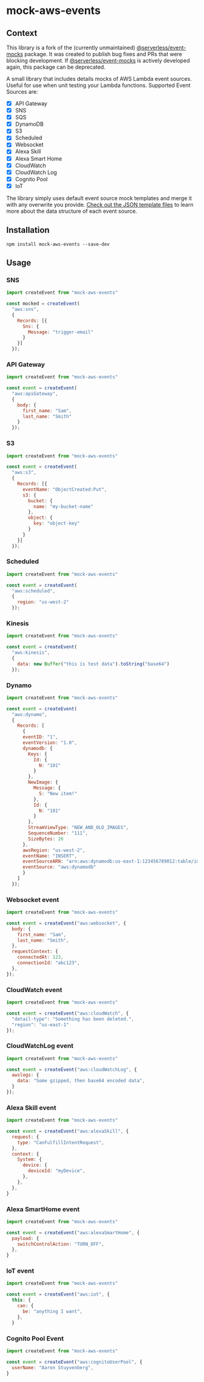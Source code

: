 # mock-aws-events

## Context
This library is a fork of the (currently unmaintained) [@serverless/event-mocks](https://github.com/serverless/event-mocks) package. It was created to publish bug fixes and PRs that were blocking development. If [@serverless/event-mocks](https://github.com/serverless/event-mocks) is actively developed again, this package can be deprecated.

A small library that includes details mocks of AWS Lambda event sources. Useful for use when unit testing your Lambda functions.
Supported Event Sources are:
- [x] API Gateway
- [x] SNS
- [x] SQS
- [x] DynamoDB
- [x] S3
- [x] Scheduled
- [x] Websocket
- [x] Alexa Skill
- [x] Alexa Smart Home
- [x] CloudWatch
- [x] CloudWatch Log
- [x] Cognito Pool
- [x] IoT

The library simply uses default event source mock templates and merge it with any overwrite you provide. [Check out the JSON template files](./lib/events/aws) to learn more about the data structure of each event source.

## Installation

```
npm install mock-aws-events --save-dev
```

## Usage

### SNS

```js
import createEvent from "mock-aws-events"

const mocked = createEvent(
  "aws:sns",
  {
    Records: [{
      Sns: {
        Message: "trigger-email"
      }
    }]
  });
```

### API Gateway

```js
import createEvent from "mock-aws-events"

const event = createEvent(
  "aws:apiGateway",
  {
    body: {
      first_name: "Sam",
      last_name: "Smith"
    }
  });
```

### S3

```js
import createEvent from "mock-aws-events"

const event = createEvent(
  "aws:s3",
  {
    Records: [{
      eventName: "ObjectCreated:Put",
      s3: {
        bucket: {
          name: "my-bucket-name"
        },
        object: {
          key: "object-key"
        }
      }
    }]
  });
```

### Scheduled

```js
import createEvent from "mock-aws-events"

const event = createEvent(
  "aws:scheduled",
  {
    region: "us-west-2"
  });
```

### Kinesis

```js
import createEvent from "mock-aws-events"

const event = createEvent(
  "aws:kinesis",
  {
    data: new Buffer("this is test data").toString("base64")
  });
```

### Dynamo

```js
import createEvent from "mock-aws-events"

const event = createEvent(
  "aws:dynamo",
  {
    Records: [
      {
      eventID: "1",
      eventVersion: "1.0",
      dynamodb: {
        Keys: {
          Id: {
            N: "101"
          }
        },
        NewImage: {
          Message: {
            S: "New item!"
          },
          Id: {
            N: "101"
          }
        },
        StreamViewType: "NEW_AND_OLD_IMAGES",
        SequenceNumber: "111",
        SizeBytes: 26
      },
      awsRegion: "us-west-2",
      eventName: "INSERT",
      eventSourceARN: "arn:aws:dynamodb:us-east-1:123456789012:table/images",
      eventSource: "aws:dynamodb"
      }
    ]
  });
```

### Websocket event

```js
import createEvent from "mock-aws-events"

const event = createEvent("aws:websocket", {
  body: {
    first_name: "Sam",
    last_name: "Smith",
  },
  requestContext: {
    connectedAt: 123,
    connectionId: "abc123",
  },
});
```
### CloudWatch event

```js
import createEvent from "mock-aws-events"

const event = createEvent("aws:cloudWatch", {
  "detail-type": "Something has been deleted.",
  "region": "us-east-1"
});
```

### CloudWatchLog event

```js
import createEvent from "mock-aws-events"

const event = createEvent("aws:cloudWatchLog", {
  awslogs: {
    data: "Some gzipped, then base64 encoded data",
  }
});
```

### Alexa Skill event

```js
import createEvent from "mock-aws-events"

const event = createEvent("aws:alexaSkill", {
  request: {
    type: "CanFulfillIntentRequest",
  },
  context: {
    System: {
      device: {
        deviceId: "myDevice",
      },
    },
  },
}
```

### Alexa SmartHome event
```js
import createEvent from "mock-aws-events"

const event = createEvent("aws:alexaSmartHome", {
  payload: {
    switchControlAction: "TURN_OFF",
  },
}
```

### IoT event
```js
import createEvent from "mock-aws-events"

const event = createEvent("aws:iot", {
  this: {
    can: {
      be: "anything I want",
    },
  }
```

### Cognito Pool Event
```js
import createEvent from "mock-aws-events"

const event = createEvent("aws:cognitoUserPool", {
  userName: "Aaron Stuyvenberg",
}
```